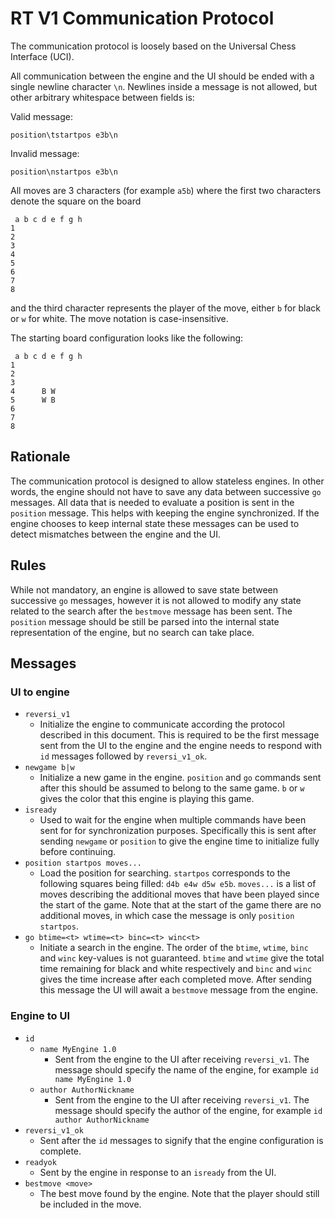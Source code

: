 # RT V1 Communication Protocol

The communication protocol is loosely based on the Universal Chess Interface
(UCI).

All communication between the engine and the UI should be ended with a
single newline character `\n`. Newlines inside a message is not allowed,
but other arbitrary whitespace between fields is:

Valid message:
```
position\tstartpos e3b\n
```

Invalid message:
```
position\nstartpos e3b\n
```

All moves are 3 characters (for example `a5b`) where the first two characters
denote the square on the board
```
 a b c d e f g h
1
2
3
4
5
6
7
8
```
and the third character represents the player of the move, either `b` for
black or `w` for white. The move notation is case-insensitive.

The starting board configuration looks like the following:
```
 a b c d e f g h
1
2
3
4      B W
5      W B
6
7
8
```

## Rationale

The communication protocol is designed to allow stateless engines. In
other words, the engine should not have to save any data between
successive `go` messages.  All data that is needed to evaluate a position
is sent in the `position` message. This helps with keeping the engine
synchronized. If the engine chooses to keep internal state these messages
can be used to detect mismatches between the engine and the UI.

## Rules

While not mandatory, an engine is allowed to save state between successive
`go` messages, however it is not allowed to modify any state related to
the search after the `bestmove` message has been sent. The `position`
message should be still be parsed into the internal state representation
of the engine, but no search can take place.

## Messages

### UI to engine

- `reversi_v1`
    - Initialize the engine to communicate according the protocol described
      in this document. This is required to be the first message sent from
      the UI to the engine and the engine needs to respond with `id` messages
      followed by `reversi_v1_ok`.
- `newgame b|w`
    - Initialize a new game in the engine. `position` and `go` commands
      sent after this should be assumed to belong to the same game. `b`
      or `w` gives the color that this engine is playing this game.
- `isready`
    - Used to wait for the engine when multiple commands have been sent for
      for synchronization purposes. Specifically this is sent after sending
      `newgame` or `position` to give the engine time to initialize fully
      before continuing.
- `position startpos moves...`
    - Load the position for searching. `startpos` corresponds to the
      following squares being filled: `d4b e4w d5w e5b`. `moves...`
      is a list of moves describing the additional moves that have been
      played since the start of the game. Note that at the start of the
      game there are no additional moves, in which case the message is
      only `position startpos`.
- `go btime=<t> wtime=<t> binc=<t> winc<t>`
    - Initiate a search in the engine. The order of the `btime`, `wtime`,
      `binc` and `winc` key-values is not guaranteed. `btime` and `wtime`
      give the total time remaining for black and white respectively and
      `binc` and `winc` gives the time increase after each completed move.
      After sending this message the UI will await a `bestmove` message
      from the engine.

### Engine to UI

- `id`
    - `name MyEngine 1.0`
        - Sent from the engine to the UI after receiving `reversi_v1`. The
          message should specify the name of the engine, for example
          `id name MyEngine 1.0`
    - `author AuthorNickname`
        - Sent from the engine to the UI after receiving `reversi_v1`. The
          message should specify the author of the engine, for example
          `id author AuthorNickname`
- `reversi_v1_ok`
    - Sent after the `id` messages to signify that the engine configuration
      is complete.
- `readyok`
    - Sent by the engine in response to an `isready` from the UI.
- `bestmove <move>`
    - The best move found by the engine. Note that the player should
      still be included in the move.
